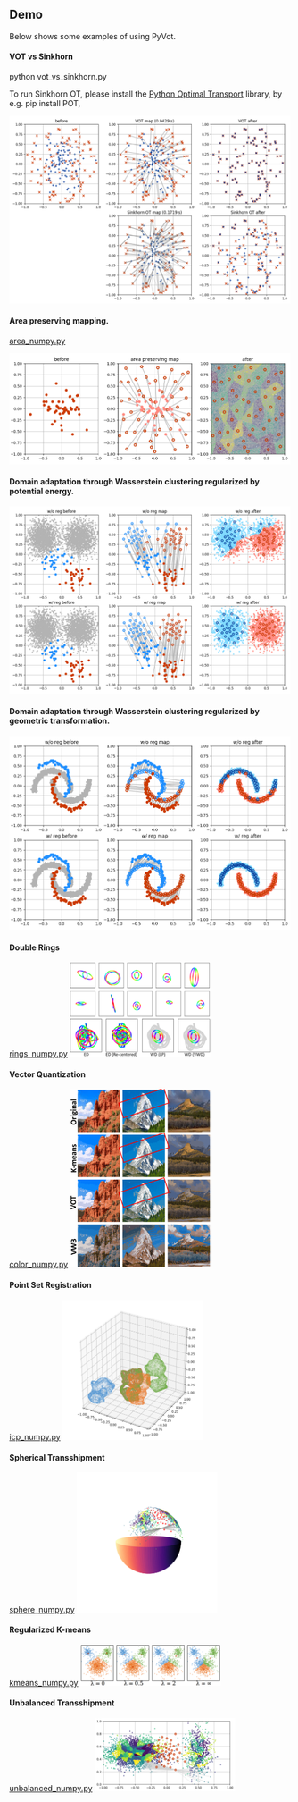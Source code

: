 ## Demo

Below shows some examples of using PyVot.


#### VOT vs Sinkhorn
python vot_vs_sinkhorn.py

To run Sinkhorn OT, please install the [Python Optimal Transport](https://github.com/rflamary/POT) library, by e.g. pip install POT, 

![alt text](pics/vot_vs_sinkhorn.png?raw=true)
 

#### Area preserving mapping. 

[area_numpy.py](area)

![alt text](area/area_preserve.png?raw=true)

#### Domain adaptation through Wasserstein clustering regularized by potential energy.

![alt text](pics/rwm_potential.png?raw=true)

#### Domain adaptation through Wasserstein clustering regularized by geometric transformation.

![alt text](pics/rwm_transform.png?raw=true)


#### Double Rings
[rings_numpy.py](rings/rings_numpy.py)
<img src="rings/rings.png" width="50%">

#### Vector Quantization
[color_numpy.py](color/color_numpy.py)
<img src="color/color.png" width="50%">

#### Point Set Registration
[icp_numpy.py](icp/icp_numpy.py)
<img src="icp/icp.png" width="50%">

#### Spherical Transshipment
[sphere_numpy.py](sphere/sphere_numpy.py)
<img src="sphere/sphere_12.png" width="50%">

#### Regularized K-means
[kmeans_numpy.py](kmeans/kmeans_numpy.py)
<img src="kmeans/kmeans.png" width="50%">

#### Unbalanced Transshipment
[unbalanced_numpy.py](unbalanced2/unbalanced2_numpy.py)
<img src="unbalanced2/ship21.png" width="50%">

